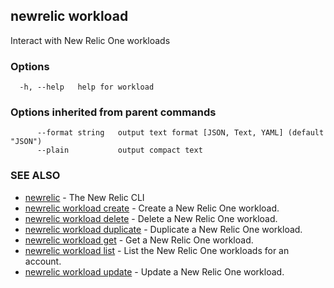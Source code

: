 ## newrelic workload

Interact with New Relic One workloads

### Options

```
  -h, --help   help for workload
```

### Options inherited from parent commands

```
      --format string   output text format [JSON, Text, YAML] (default "JSON")
      --plain           output compact text
```

### SEE ALSO

* [newrelic](newrelic.md)	 - The New Relic CLI
* [newrelic workload create](newrelic_workload_create.md)	 - Create a New Relic One workload.
* [newrelic workload delete](newrelic_workload_delete.md)	 - Delete a New Relic One workload.
* [newrelic workload duplicate](newrelic_workload_duplicate.md)	 - Duplicate a New Relic One workload.
* [newrelic workload get](newrelic_workload_get.md)	 - Get a New Relic One workload.
* [newrelic workload list](newrelic_workload_list.md)	 - List the New Relic One workloads for an account.
* [newrelic workload update](newrelic_workload_update.md)	 - Update a New Relic One workload.

